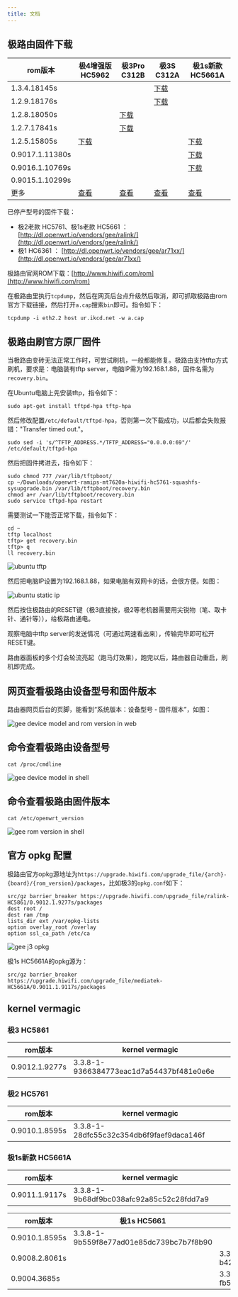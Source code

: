 ```yaml
---
title: 文档
---
```


## 极路由固件下载

rom版本        | 极4增强版 HC5962 | 极3Pro C312B | 极3S C312A | 极1s新款 HC5661A
---------------|------------------|------------|--------------|------------------
1.3.4.18145s   | | | [下载](http://ur.ikcd.net/HC5861-sysupgrade-20170505-3733f8d5.bin) |
1.2.9.18176s   | | | [下载](http://ur.ikcd.net/R32-sysupgrade-20170511-4b0dfb78.bin) |
1.2.8.18050s   | | [下载](http://ur.ikcd.net/R33-sysupgrade-20170426-5d75d5b8.bin) | |
1.2.7.17841s   | | [下载](http://ur.ikcd.net/R33-sysupgrade-20170401-4b0804c7.bin) | |
1.2.5.15805s   | [下载](http://ur.ikcd.net/HC5962-sysupgrade-20161108-2c142baf.bin) | | | [下载](http://ur.ikcd.net/HC5661A-sysupgrade-20161108-54c74d04.bin)
0.9017.1.11380s | | | | [下载](http://ur.ikcd.net/HC5661A-sysupgrade-20151225-0c14834a.bin)
0.9016.1.10769s | | | | [下载](http://ur.ikcd.net/HC5661A-sysupgrade-20151119-a92157d2.bin)
0.9015.1.10299s | | |
更多           | [查看](http://dl.openwrt.io/vendors/gee/ralink/) | [查看](http://dl.openwrt.io/vendors/gee/mediatek/) | [查看](http://dl.openwrt.io/vendors/gee/ralink/) | [查看](http://dl.openwrt.io/vendors/gee/mediatek/)


已停产型号的固件下载：

 * 极2老款 HC5761、极1s老款 HC5661 ： [http://dl.openwrt.io/vendors/gee/ralink/](http://dl.openwrt.io/vendors/gee/ralink/)
 * 极1 HC6361 ： [http://dl.openwrt.io/vendors/gee/ar71xx/](http://dl.openwrt.io/vendors/gee/ar71xx/)

极路由官网ROM下载：[http://www.hiwifi.com/rom](http://www.hiwifi.com/rom)

在极路由里执行`tcpdump`，然后在网页后台点升级然后取消，即可抓取极路由rom官方下载链接，然后打开`a.cap`搜索`bin`即可。指令如下：

```
tcpdump -i eth2.2 host ur.ikcd.net -w a.cap
```

## 极路由刷官方原厂固件

当极路由变砖无法正常工作时，可尝试刷机，一般都能修复。极路由支持tftp方式刷机，要求是：电脑装有tftp server，电脑IP需为192.168.1.88，固件名需为`recovery.bin`。

在Ubuntu电脑上先安装tftp，指令如下：

```
sudo apt-get install tftpd-hpa tftp-hpa
```

然后修改配置`/etc/default/tftpd-hpa`，否则第一次下载成功，以后都会失败报错："Transfer timed out."。

```
sudo sed -i 's/^TFTP_ADDRESS.*/TFTP_ADDRESS="0.0.0.0:69"/' /etc/default/tftpd-hpa
```

然后把固件拷进去，指令如下：

```
sudo chmod 777 /var/lib/tftpboot/
cp ~/Downloads/openwrt-ramips-mt7620a-hiwifi-hc5761-squashfs-sysupgrade.bin /var/lib/tftpboot/recovery.bin
chmod a+r /var/lib/tftpboot/recovery.bin
sudo service tftpd-hpa restart
```

需要测试一下能否正常下载，指令如下：

```
cd ~
tftp localhost
tftp> get recovery.bin
tftp> q
ll recovery.bin
```

![ubuntu tftp](images/ubuntu-tftp.png)

然后把电脑IP设置为192.168.1.88，如果电脑有双网卡的话，会很方便。如图：

![ubuntu static ip](images/ubuntu-static-ip.png)

然后按住极路由的RESET键（极3直接按，极2等老机器需要用尖锐物（笔、取卡针、通针等）），给极路由通电。

观察电脑中tftp server的发送情况（可通过网速看出来），传输完毕即可松开RESET键。

路由器面板的多个灯会轮流亮起（跑马灯效果），跑完以后，路由器自动重启，刷机即完成。

## 网页查看极路由设备型号和固件版本

路由器网页后台的页脚，能看到“系统版本：设备型号 - 固件版本”，如图：

![gee device model and rom version in web](images/gee-device-model-and-rom-version-in-web.png)

## 命令查看极路由设备型号

```
cat /proc/cmdline
```

![gee device model in shell](images/gee-device-model-in-shell.png)

## 命令查看极路由固件版本

```
cat /etc/openwrt_version
```

![gee rom version in shell](images/gee-rom-version-in-shell.png)

## 官方 opkg 配置

极路由官方opkg源地址为`https://upgrade.hiwifi.com/upgrade_file/{arch}-{board}/{rom_version}/packages`，比如极3的`opkg.conf`如下：

```
src/gz barrier_breaker https://upgrade.hiwifi.com/upgrade_file/ralink-HC5861/0.9012.1.9277s/packages
dest root /
dest ram /tmp
lists_dir ext /var/opkg-lists
option overlay_root /overlay
option ssl_ca_path /etc/ca
```

![gee j3 opkg](images/gee-j3-opkg.png)

极1s HC5661A的opkg源为：

```
src/gz barrier_breaker https://upgrade.hiwifi.com/upgrade_file/mediatek-HC5661A/0.9011.1.9117s/packages
```

## kernel vermagic

### 极3 HC5861

rom版本        | kernel vermagic
---------------|----------------
0.9012.1.9277s | 3.3.8-1-9366384773eac1d7a54437bf481e0e6e

### 极2 HC5761

rom版本        | kernel vermagic
---------------|----------------
0.9010.1.8595s | 3.3.8-1-28dfc55c32c354db6f9faef9daca146f

### 极1s新款 HC5661A

rom版本        | kernel vermagic
---------------|----------------
0.9011.1.9117s | 3.3.8-1-9b68df9bc038afc92a85c52c28fdd7a9


rom版本        | 极1s HC5661 | 极1 HC6361
---------------|-------------|------------
0.9010.1.8595s | 3.3.8-1-9b559f8e77ad01e85dc739bc7b7f8b90 |
0.9008.2.8061s | | 3.3.8-1-b4233d54b1c65faf7ee539e246a3a6ff
0.9004.3685s   | | 3.3.8-1-fb5489e31e5354c05e417dc9e153f815

<div id="comments" data-thread-key="docs-gee"></div>
